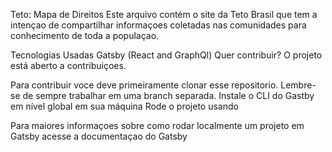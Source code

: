 Teto: Mapa de Direitos
Este arquivo contém o site da Teto Brasil que tem a intençao de compartilhar informaçoes coletadas nas comunidades para conhecimento de toda a populaçao.

Tecnologias Usadas
Gatsby (React and GraphQl)
Quer contribuir?
O projeto está aberto a contribuiçoes.

Para contribuir voce deve primeiramente clonar esse repositorio. Lembre-se de sempre trabalhar em uma branch separada. Instale o CLI do Gastby em nível global em sua máquina Rode o projeto usando

Para maiores informaçoes sobre como rodar localmente um projeto em Gatsby acesse a documentaçao do Gatsby
